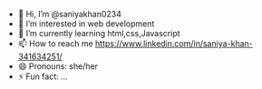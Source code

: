 - 👋 Hi, I’m @saniyakhan0234
- 👀 I’m interested in web development 
- 🌱 I’m currently learning html,css,Javascript 
- 📫 How to reach me https://www.linkedin.com/in/saniya-khan-341634251/
- 😄 Pronouns: she/her
- ⚡ Fun fact: ...

<!---
saniyakhan0234/saniyakhan0234 is a ✨ special ✨ repository because its `README.md` (this file) appears on your GitHub profile.
You can click the Preview link to take a look at your changes.
--->
